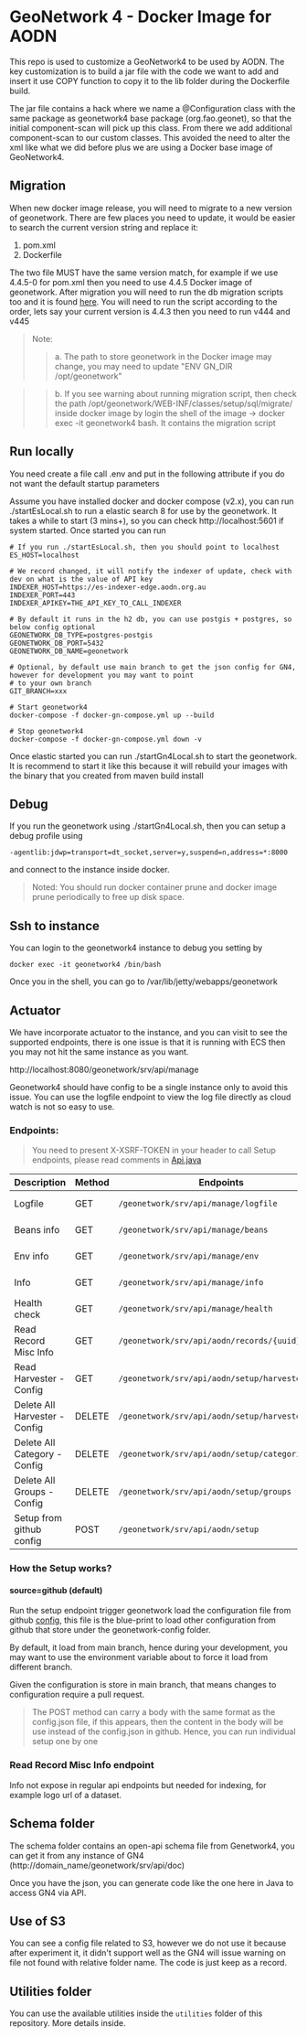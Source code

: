 # GeoNetwork 4 - Docker Image for AODN

This repo is used to customize a GeoNetwork4 to be used by AODN. The key customization is to
build a jar file with the code we want to add and insert it use COPY function to copy it to the lib
folder during the Dockerfile build.

The jar file contains a hack where we name a @Configuration class with the same package as
geonetwork4 base package (org.fao.geonet), so that the initial component-scan will pick up this
class. From there we add additional component-scan to our custom classes. This avoided the need
to alter the xml like what we did before plus we are using a Docker base image of GeoNetwork4.

## Migration
When new docker image release, you will need to migrate to a new version of geonetwork. There are few places you
need to update, it would be easier to search the current version string and replace it:

1. pom.xml
2. Dockerfile

The two file MUST have the same version match, for example if we use 4.4.5-0 for pom.xml then you need to use
4.4.5 Docker image of geonetwork. After migration you will need to run the db migration scripts too and it is
found [here](https://github.com/geonetwork/core-geonetwork/tree/main/web/src/main/webapp/WEB-INF/classes/setup/sql/migrate).
You will need to run the script according to the order, lets say your current version is 4.4.3 then you need to run v444 and v445


> Note:
> >a. The path to store geonetwork in the Docker image may change, you may need to update "ENV GN_DIR /opt/geonetwork"

> >b. If you see warning about running migration script, then check the path /opt/geonetwork/WEB-INF/classes/setup/sql/migrate/ inside docker image by login the shell of the image -> docker exec -it geonetwork4 bash. It contains the migration script

## Run locally
You need create a file call .env and put in the following attribute if you do not want the
default startup parameters

Assume you have installed docker and docker compose (v2.x), you can run ./startEsLocal.sh to run a elastic search 8 for
use by the geonetwork. It takes a while to start (3 mins+), so you can check http://localhost:5601 if system
started. Once started you can run

```shell
# If you run ./startEsLocal.sh, then you should point to localhost
ES_HOST=localhost

# We record changed, it will notify the indexer of update, check with dev on what is the value of API key
INDEXER_HOST=https://es-indexer-edge.aodn.org.au
INDEXER_PORT=443
INDEXER_APIKEY=THE_API_KEY_TO_CALL_INDEXER

# By default it runs in the h2 db, you can use postgis + postgres, so below config optional
GEONETWORK_DB_TYPE=postgres-postgis
GEONETWORK_DB_PORT=5432
GEONETWORK_DB_NAME=geonetwork

# Optional, by default use main branch to get the json config for GN4, however for development you may want to point
# to your own branch
GIT_BRANCH=xxx
```

```shell
# Start geonetwork4
docker-compose -f docker-gn-compose.yml up --build

# Stop geonetwork4
docker-compose -f docker-gn-compose.yml down -v
```

Once elastic started you can run ./startGn4Local.sh to start the geonetwork. It is recommend to start
it like this because it will rebuild your images with the binary that you created from maven build install

## Debug
If you run the geonetwork using ./startGn4Local.sh, then you can setup a debug profile using
```shell
-agentlib:jdwp=transport=dt_socket,server=y,suspend=n,address=*:8000
```

and connect to the instance inside docker.

> Noted: You should run docker container prune and docker image prune periodically to free up disk space.

## Ssh to instance
You can login to the geonetwork4 instance to debug you setting by
```shell
docker exec -it geonetwork4 /bin/bash
```

Once you in the shell, you can go to /var/lib/jetty/webapps/geonetwork

## Actuator
We have incorporate actuator to the instance, and you can visit to see the supported endpoints, there is one
issue is that it is running with ECS then you may not hit the same instance as you want.

http://localhost:8080/geonetwork/srv/api/manage

Geonetwork4 should have config to be a single instance only to avoid this issue. You can use the logfile
endpoint to view the log file directly as cloud watch is not so easy to use.

### Endpoints:

> You need to present X-XSRF-TOKEN in your header to call Setup endpoints, please read comments
> in [Api.java](./geonetwork-core/src/main/java/au/org/aodn/geonetwork4/controller/Api.java)

| Description                   | Method | Endpoints                                      | Param         | Environment   |
|-------------------------------|--------|------------------------------------------------|---------------|---------------|
| Logfile                       | GET    | `/geonetwork/srv/api/manage/logfile`           |               | Edge, Staging |
| Beans info                    | GET    | `/geonetwork/srv/api/manage/beans`             |               | Edge, Staging |
| Env info                      | GET    | `/geonetwork/srv/api/manage/env`               |               | Edge, Staging |
| Info                          | GET    | `/geonetwork/srv/api/manage/info`              |               | Edge, Staging |
| Health check                  | GET    | `/geonetwork/srv/api/manage/health`            |               | Edge, Staging |
| Read Record Misc Info         | GET    | `/geonetwork/srv/api/aodn/records/{uuid}/info` |               | Edge, Staging |
| Read Harvester - Config       | GET    | `/geonetwork/srv/api/aodn/setup/harvesters`    |               | Edge, Staging |
| Delete All Harvester - Config | DELETE | `/geonetwork/srv/api/aodn/setup/harvesters`    |               | Edge, Staging |
| Delete All Category - Config  | DELETE | `/geonetwork/srv/api/aodn/setup/categories`    |               | Edge, Staging |
| Delete All Groups - Config    | DELETE | `/geonetwork/srv/api/aodn/setup/groups`        |               | Edge, Staging |
| Setup from github config      | POST   | `/geonetwork/srv/api/aodn/setup`               | source=github | Edge, Staging |

### How the Setup works?

#### source=github (default)
Run the setup endpoint trigger geonetwork load the configuration file from github [config](./geonetwork-config/config.json),
this file is the blue-print to load other configuration from github that store under the geonetwork-config folder.

By default, it load from main branch, hence during your development, you may want to use the environment variable about to
force it load from different branch.

Given the configuration is store in main branch, that means changes to configuration require a pull request.

> The POST method can carry a body with the same format as the config.json file, if this appears, then the content
> in the body will be use instead of the config.json in github. Hence, you can run individual setup one by one

### Read Record Misc Info endpoint
Info not expose in regular api endpoints but needed for indexing, for example logo url of a dataset.

## Schema folder

The schema folder contains an open-api schema file from Genetwork4, you can get it from any instance
of GN4 (http://domain_name/geonetwork/srv/api/doc)

Once you have the json, you can generate code like the one here in Java to access GN4 via API.

## Use of S3

You can see a config file related to S3, however we do not use it because after experiment it, it
didn't support well as the GN4 will issue warning on file not found with relative folder name. The
code is just keep as a record.

## Utilities folder

You can use the available utilities inside the `utilities` folder of this repository. More details inside.
